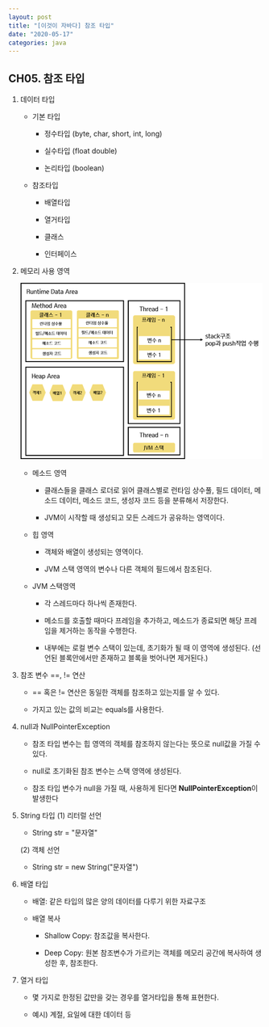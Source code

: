 ```yaml
---
layout: post
title: "[이것이 자바다] 참조 타입"
date: "2020-05-17"
categories: java
---
```




## CH05. 참조 타입



1. 데이터 타입

   - 기본 타입
   
     - 정수타입 (byte, char, short, int, long)
     
     - 실수타입 (float double)
     
     - 논리타입 (boolean)
     
   - 참조타입
   
     - 배열타입

     - 열거타입

     - 클래스

     - 인터페이스

2. 메모리 사용 영역
    
    ![](/assets/post_IMG/java05/memory.png) 

   - 메소드 영역
   
     - 클래스들을 클래스 로더로 읽어 클래스별로 런타임 상수풀, 필드 데이터, 메소드 데이터, 메소드 코드, 생성자 코드 등을 분류해서 저장한다.
     
     - JVM이 시작할 때 생성되고 모든 스레드가 공유하는 영역이다.
     
   - 힙 영역
   
     - 객체와 배열이 생성되는 영역이다.
     
     - JVM 스택 영역의 변수나 다른 객체의 필드에서 참조된다.
     
   - JVM 스택영역
   
     - 각 스레드마다 하나씩 존재한다.
     
     - 메소드를 호출할 때마다 프레임을 추가하고, 메소드가 종료되면 해당 프레임을 제거하는 동작을 수행한다.
     
     - 내부에는 로컬 변수 스택이 있는데, 초기화가 될 때 이 영역에 생성된다. (선언된 블록안에서만 존재하고 블록을 벗어나면 제거된다.)

3. 참조 변수 ==, != 연산

   - == 혹은 != 연산은 동일한 객체를 참조하고 있는지를 알 수 있다.
   
   - 가지고 있는 값의 비교는 equals를 사용한다.

4. null과 NullPointerException

   - 참조 타입 변수는 힙 영역의 객체를 참조하지 않는다는 뜻으로 null값을 가질 수 있다.
   
   - null로 초기화된 참조 변수는 스택 영역에 생성된다.
   
   - 참조 타입 변수가 null을 가질 때, 사용하게 된다면 **NullPointerException**이 발생한다

5. String 타입
   (1) 리터럴 선언
   - String str = "문자열"

   (2) 객체 선언
   - String str = new String("문자열")


6.  배열 타입
    - 배열: 같은 타입의 많은 양의 데이터를 다루기 위한 자료구조

    - 배열 복사

        - Shallow Copy:  참조값을 복사한다.

        - Deep Copy: 원본 참조변수가 가르키는 객체를 메모리 공간에 복사하여 생성한 후, 참조한다.

7. 열거 타입

   - 몇 가지로 한정된 값만을 갖는 경우를 열거타입을 통해 표현한다.
   
   - 예시) 계절, 요일에 대한 데이터 등
